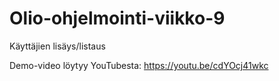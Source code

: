 # Olio-ohjelmointi-viikko-9
Käyttäjien lisäys/listaus

Demo-video löytyy YouTubesta:
https://youtu.be/cdYOcj41wkc

